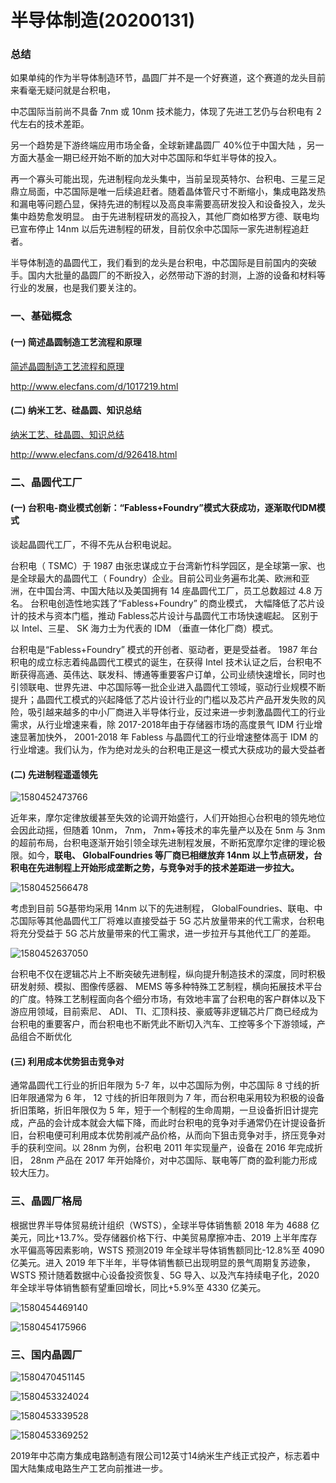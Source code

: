 # 半导体制造(20200131)



### 总结

如果单纯的作为半导体制造环节，晶圆厂并不是一个好赛道，这个赛道的龙头目前来看毫无疑问就是台积电，

中芯国际当前尚不具备 7nm 或 10nm 技术能力，体现了先进工艺仍与台积电有 2 代左右的技术差距。 

另一个趋势是下游终端应用市场全备，全球新建晶圆厂 40%位于中国大陆 ，另一方面大基金一期已经开始不断的加大对中芯国际和华虹半导体的投入。

再一个寡头可能出现，先进制程向龙头集中，当前呈现英特尔、台积电、三星三足鼎立局面，中芯国际是唯一后续追赶者。随着晶体管尺寸不断缩小，集成电路发热和漏电等问题凸显，保持先进的制程以及高良率需要高研发投入和设备投入，龙头集中趋势愈发明显。 由于先进制程研发的高投入，其他厂商如格罗方德、联电均已宣布停止 14nm 以后先进制程的研发，目前仅余中芯国际一家先进制程追赶者。 

半导体制造的晶圆代工，我们看到的龙头是台积电，中芯国际是目前国内的突破手。国内大批量的晶圆厂的不断投入，必然带动下游的封测，上游的设备和材料等行业的发展，也是我们要关注的。



### 一、基础概念

#### (一) 简述晶圆制造工艺流程和原理

[简述晶圆制造工艺流程和原理](http://www.elecfans.com/d/1017219.html)

http://www.elecfans.com/d/1017219.html

#### (二) 纳米工艺、硅晶圆、知识总结

[纳米工艺、硅晶圆、知识总结](http://www.elecfans.com/d/926418.html)

http://www.elecfans.com/d/926418.html



### 二、晶圆代工厂

#### (一) 台积电-商业模式创新：“Fabless+Foundry”模式大获成功，逐渐取代IDM模式 

谈起晶圆代工厂，不得不先从台积电说起。

台积电（ TSMC）于 1987 由张忠谋成立于台湾新竹科学园区，是全球第一家、也是全球最大的晶圆代工（ Foundry）企业。目前公司业务遍布北美、欧洲和亚洲，在中国台湾、中国大陆以及美国拥有 14 座晶圆代工厂，员工总数超过 4.8 万名。 台积电创造性地实践了“Fabless+Foundry” 的商业模式， 大幅降低了芯片设计的技术与资本门槛，推动 Fabless芯片设计与晶圆代工市场快速崛起。  区别于以 Intel、三星、 SK 海力士为代表的 IDM
（垂直一体化厂商）模式。

台积电是“Fabless+Foundry” 模式的开创者、驱动者，更是受益者。 1987 年台积电的成立标志着纯晶圆代工模式的诞生，在获得 Intel 技术认证之后，台积电不断获得高通、英伟达、联发科、博通等重要客户订单，公司业绩快速增长，同时也引领联电、世界先进、中芯国际等一批企业进入晶圆代工领域，驱动行业规模不断提升；晶圆代工模式的兴起降低了芯片设计行业的门槛以及芯片产品开发失败的风险，吸引越来越多的中小厂商进入半导体行业，反过来进一步刺激晶圆代工的行业需求，从行业增速来看，除 2017-2018年由于存储器市场的高度景气 IDM 行业增速显著加快外， 2001-2018 年 Fabless 与晶圆代工的行业增速整体高于 IDM 的行业增速。我们认为，作为绝对龙头的台积电正是这一模式大获成功的最大受益者 

#### (二) 先进制程遥遥领先

![1580452473766](半导体制造(20200131).assets/1580452473766.png)

近年来，摩尔定律放缓甚至失效的论调开始盛行，人们开始担心台积电的领先地位会因此动摇，但随着 10nm， 7nm， 7nm+等技术的率先量产以及在 5nm 与 3nm 的超前布局，台积电逐渐开始引领全球先进制程发展，不断拓宽摩尔定律的理论极限。如今，**联电、 GlobalFoundries 等厂商已相继放弃 14nm 以上节点研发，台积电在先进制程上开始形成垄断之势，与竞争对手的技术差距进一步拉大。** 

![1580452566478](半导体制造(20200131).assets/1580452566478.png)

考虑到目前 5G基带均采用 14nm 以下的先进制程， GlobalFoundries、联电、中芯国际等其他晶圆代工厂将难以直接受益于 5G 芯片放量带来的代工需求，台积电将充分受益于 5G 芯片放量带来的代工需求，进一步拉开与其他代工厂的差距。 

![1580452637050](半导体制造(20200131).assets/1580452637050.png)

台积电不仅在逻辑芯片上不断突破先进制程，纵向提升制造技术的深度，同时积极研发射频、模拟、图像传感器、
MEMS 等多种特殊工艺制程，横向拓展技术平台的广度。特殊工艺制程面向各个细分市场，有效地丰富了台积电的客户群体以及下游应用领域，目前索尼、 ADI、 TI、汇顶科技、豪威等非逻辑芯片厂商已经成为台积电的重要客户，而台积电也不断凭此不断切入汽车、工控等多个下游领域，产品组合不断优化 

#### (三) 利用成本优势狙击竞争对 

通常晶圆代工行业的折旧年限为 5-7 年，以中芯国际为例，中芯国际 8 寸线的折旧年限通常为 6 年， 12 寸线的折旧年限则为 7 年，而台积电采用较为积极的设备折旧策略，折旧年限仅为 5 年，短于一个制程的生命周期，一旦设备折旧计提完成，产品的会计成本就会大幅下降，而此时台积电的竞争对手通常仍在计提设备折旧，台积电便可利用成本优势削减产品价格，从而向下狙击竞争对手，挤压竞争对手的获利空间。以 28nm 为例，台积电 2011 年实现量产，设备在 2016 年完成折旧， 28nm 产品在 2017 年开始降价，对中芯国际、联电等厂商的盈利能力形成较大压力。 

### 三、晶圆厂格局

根据世界半导体贸易统计组织（WSTS），全球半导体销售额 2018 年为 4688 亿美元，同比+13.7%。受存储器价格下行、中美贸易摩擦冲击、2019 上半年库存水平偏高等因素影响，WSTS 预测2019 年全球半导体销售额同比-12.8%至 4090 亿美元。进入 2019 年下半年，半导体销售额已出现明显的景气周期复苏迹象，WSTS 预计随着数据中心设备投资恢复、5G 导入、以及汽车持续电子化，2020 年全球半导体销售额有望重回增长，同比+5.9%至 4330 亿美元。 

![1580454469140](半导体制造(20200131).assets/1580454469140.png)



![1580454175966](半导体制造(20200131).assets/1580454175966.png)





### 三、国内晶圆厂

![1580470451145](半导体制造(20200131).assets/1580470451145.png)

![1580453324024](半导体制造(20200131).assets/1580453324024.png)



![1580453339528](半导体制造(20200131).assets/1580453339528.png)

![1580453369252](半导体制造(20200131).assets/1580453369252.png)



​	2019年中芯南方集成电路制造有限公司12英寸14纳米生产线正式投产，标志着中国大陆集成电路生产工艺向前推进一步。 















